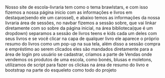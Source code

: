 Nosso site de escola-livraria tem como o tema brawlstars, e com isso fizemos a nossa página inicio com as informações e livros em destaque(sendo ele um carossel), e abaixo temos as informações da nossa livraria área de sessões, no navbar fizemos a sessão sobre, que vai linkar diretamente com so sobre da página inicial, na área biblioteca(que é um dropdown) separamos a sessão de livros teens e kids cada um deles com seus livros e se você clicar na capa de qualquer livro ele aparece o próprio resumo do livros como um pop-up na sua tela, além disso a sessão compra e empréstimo ao serem clicados eles são mandados diretamente para a área de login pro usuário se cadastrar, criamos a parte de Vendas onde vendemos os produtos de uma escola, como bonés, blusas e moletons, utilizamos de script para fazer os clickas na área de resumo do livro e bootstrap na parte do esqueleto como todo do projeto
